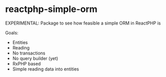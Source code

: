 # reactphp-simple-orm

EXPERIMENTAL: Package to see how feasible a simple ORM in ReactPHP is

Goals:
* Entities
* Reading
* No transactions
* No query builder (yet)
* RxPHP based
* Simple reading data into entities
